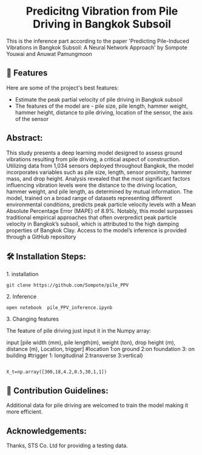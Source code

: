 <h1 align="center" id="title">Predicitng Vibration from Pile Driving in Bangkok Subsoil</h1>

<p id="description">This is the inference part according to the paper 'Predicting Pile-Induced Vibrations in Bangkok Subsoil: A Neural Network Approach' by Sompote Youwai						
and Anuwat Pamungmoon
</p>

  
  
<h2>🧐 Features</h2>

Here are some of the project's best features:

*   Estimate the peak partial velocity of pile driving in Bangkok subsoil
*   The features of the model are - pile size, pile length, hammer weight, hammer height, distance to pile driving, location of the sensor, the axis of the sensor
  
    
<h2>Abstract:</h2>
This study presents a deep learning model designed to assess ground vibrations resulting from pile driving, a critical aspect of construction. Utilizing data from 1,034 sensors deployed throughout Bangkok, the model incorporates variables such as pile size, length, sensor proximity, hammer mass, and drop height. Analysis revealed that the most significant factors influencing vibration levels were the distance to the driving location, hammer weight, and pile length, as determined by mutual information. The model, trained on a broad range of datasets representing different environmental conditions, predicts peak particle velocity levels with a Mean Absolute Percentage Error (MAPE) of 8.9%. Notably, this model surpasses traditional empirical approaches that often overpredict peak particle velocity in Bangkok’s subsoil, which is attributed to the high damping properties of Bangkok Clay. Access to the model’s inference is provided through a GitHub repository



<h2>🛠️ Installation Steps:</h2>

<p>1. installation</p>

```
git clone https://github.com/Sompote/pile_PPV
```

<p>2. Inference</p>

```
open notebook  pile_PPV_inference.ipynb
```

<p>3. Changing features</p>

The feature of pile driving just input it in the Numpy array: 


input [pile width (mm), pile length(m), weight (ton), drop height (m), distance (m), Location, trigger]
#location 1:on ground 2:on foundation 3: on building
#trigger 1: longitudinal 2:transverse 3:vertical)

```

X_t=np.array([300,18,4.2,0.5,30,1,1])
```

<h2>🍰 Contribution Guidelines:</h2>

Additional data for pile driving are welcomed to train the model making it more efficient.

<h2>Acknowledgements:</h2>
Thanks, STS Co. Ltd for providing a testing data.
